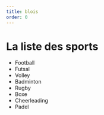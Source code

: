 ```yaml
---
title: blois
order: 0
---
```


# La liste des sports

- Football
- Futsal
- Volley
- Badminton
- Rugby
- Boxe
- Cheerleading
- Padel

<!--
## Le planning

<campus-center>
  <campus-responsive-image
    folder-name="federation/sport"
    name="planning-blois.jpg"
    max-width="800"></campus-responsive-image>
</campus-center> -->
